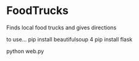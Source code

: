 FoodTrucks
==========

Finds local food trucks and gives directions

to use...
pip install beautifulsoup 4
pip install flask

python web.py
